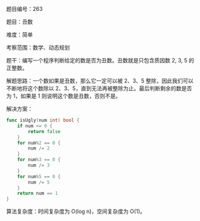 题目编号：263

题目：丑数

难度：简单

考察范围：数学、动态规划

题干：编写一个程序判断给定的数是否为丑数。丑数就是只包含质因数 2, 3, 5 的正整数。

解题思路：一个数如果是丑数，那么它一定可以被 2、3、5 整除，因此我们可以不断地将这个数除以 2、3、5，直到无法再被整除为止。最后判断剩余的数是否为 1，如果是 1 则说明这个数是丑数，否则不是。

解决方案：

```go
func isUgly(num int) bool {
    if num <= 0 {
        return false
    }
    for num%2 == 0 {
        num /= 2
    }
    for num%3 == 0 {
        num /= 3
    }
    for num%5 == 0 {
        num /= 5
    }
    return num == 1
}
```

算法复杂度：时间复杂度为 O(log n)，空间复杂度为 O(1)。